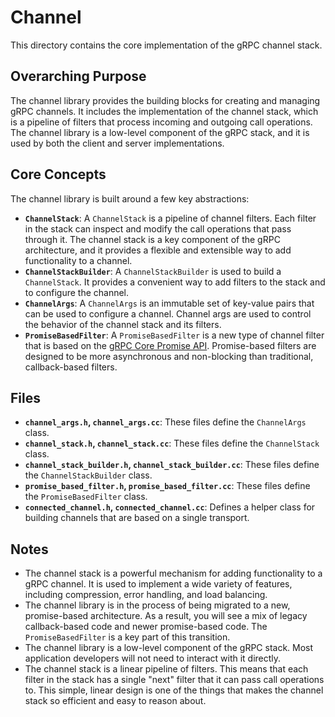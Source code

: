 # Channel

This directory contains the core implementation of the gRPC channel stack.

## Overarching Purpose

The channel library provides the building blocks for creating and managing gRPC channels. It includes the implementation of the channel stack, which is a pipeline of filters that process incoming and outgoing call operations. The channel library is a low-level component of the gRPC stack, and it is used by both the client and server implementations.

## Core Concepts

The channel library is built around a few key abstractions:

*   **`ChannelStack`**: A `ChannelStack` is a pipeline of channel filters. Each filter in the stack can inspect and modify the call operations that pass through it. The channel stack is a key component of the gRPC architecture, and it provides a flexible and extensible way to add functionality to a channel.
*   **`ChannelStackBuilder`**: A `ChannelStackBuilder` is used to build a `ChannelStack`. It provides a convenient way to add filters to the stack and to configure the channel.
*   **`ChannelArgs`**: A `ChannelArgs` is an immutable set of key-value pairs that can be used to configure a channel. Channel args are used to control the behavior of the channel stack and its filters.
*   **`PromiseBasedFilter`**: A `PromiseBasedFilter` is a new type of channel filter that is based on the [gRPC Core Promise API](../../promise/GEMINI.md). Promise-based filters are designed to be more asynchronous and non-blocking than traditional, callback-based filters.

## Files

*   **`channel_args.h`, `channel_args.cc`**: These files define the `ChannelArgs` class.
*   **`channel_stack.h`, `channel_stack.cc`**: These files define the `ChannelStack` class.
*   **`channel_stack_builder.h`, `channel_stack_builder.cc`**: These files define the `ChannelStackBuilder` class.
*   **`promise_based_filter.h`, `promise_based_filter.cc`**: These files define the `PromiseBasedFilter` class.
*   **`connected_channel.h`, `connected_channel.cc`**: Defines a helper class for building channels that are based on a single transport.

## Notes

*   The channel stack is a powerful mechanism for adding functionality to a gRPC channel. It is used to implement a wide variety of features, including compression, error handling, and load balancing.
*   The channel library is in the process of being migrated to a new, promise-based architecture. As a result, you will see a mix of legacy callback-based code and newer promise-based code. The `PromiseBasedFilter` is a key part of this transition.
*   The channel library is a low-level component of the gRPC stack. Most application developers will not need to interact with it directly.
*   The channel stack is a linear pipeline of filters. This means that each filter in the stack has a single "next" filter that it can pass call operations to. This simple, linear design is one of the things that makes the channel stack so efficient and easy to reason about.
